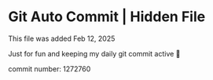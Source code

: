 # Git Auto Commit | Hidden File

This file was added Feb 12, 2025

Just for fun and keeping my daily git commit active 🤪

commit number: 1272760
